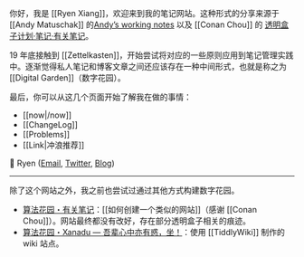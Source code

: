 你好，我是 [[Ryen Xiang]]，欢迎来到我的笔记网站。这种形式的分享来源于 [[Andy Matuschak]] 的[Andyʼs working notes](https://notes.andymatuschak.org/About_these_notes) 以及 [[Conan Chou]] 的 [透明盒子计划·笔记·有关笔记](https://cbp.tldr.ink/#/notes/%E6%9C%89%E5%85%B3%E7%AC%94%E8%AE%B0.html)。

19 年底接触到 [[Zettelkasten]]，开始尝试将对应的一些原则应用到笔记管理实践中。逐渐觉得私人笔记和博客文章之间还应该存在一种中间形式，也就是称之为 [[Digital Garden]]（数字花园）。

最后，你可以从这几个页面开始了解我在做的事情：

- [[now|/now]]
- [[ChangeLog]]
- [[Problems]]
- [[Link|冲浪推荐]]


👋 Ryen ([Email](mailto:ryenxx@gmail.com), [Twitter](https://twitter.com/xiang578), [Blog](https://xiang578.com/))


---

除了这个网站之外，我之前也尝试过通过其他方式构建数字花园。

- [算法花园・有关笔记](https://notes.xiang578.com/#/notes/%E6%9C%89%E5%85%B3%E7%AC%94%E8%AE%B0.html)：[[如何创建一个类似的网站]]（感谢 [[Conan Chou]]）。网站最终都没有改好，存在部分透明盒子相关的痕迹。
- [算法花园・Xanadu — 吾辈心中亦有惑，坐！](https://wiki.xiang578.com/#:Index)：使用 [[TiddlyWiki]] 制作的 wiki 站点。



